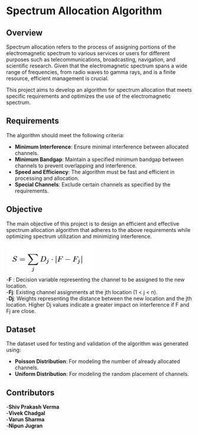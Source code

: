 # Spectrum Allocation Algorithm

## Overview

Spectrum allocation refers to the process of assigning portions of the electromagnetic spectrum to various services or users for different purposes such as telecommunications, broadcasting, navigation, and scientific research. Given that the electromagnetic spectrum spans a wide range of frequencies, from radio waves to gamma rays, and is a finite resource, efficient management is crucial.

This project aims to develop an algorithm for spectrum allocation that meets specific requirements and optimizes the use of the electromagnetic spectrum.

## Requirements

The algorithm should meet the following criteria:

- **Minimum Interference**: Ensure minimal interference between allocated channels.
- **Minimum Bandgap**: Maintain a specified minimum bandgap between channels to prevent overlapping and interference.
- **Speed and Efficiency**: The algorithm must be fast and efficient in processing and allocation.
- **Special Channels**: Exclude certain channels as specified by the requirements.

## Objective

The main objective of this project is to design an efficient and effective spectrum allocation algorithm that adheres to the above requirements while optimizing spectrum utilization and minimizing interference.

![Objective Photo](objective_photo.png) <br/>
-**F** : Decision variable representing the channel to be
assigned to the new location.<br/>
-**Fj**: Existing channel assignments at the jth location (1 <
j < n).<br/>
-**Dj**: Weights representing the distance between the new
location and the jth location. Higher Dj values indicate
a greater impact on interference if F and Fj are close.<br/>

## Dataset

The dataset used for testing and validation of the algorithm was generated using:

- **Poisson Distribution**: For modeling the number of already allocated channels.
- **Uniform Distribution**: For modeling the random placement of channels.

## Contributors
-**Shiv Prakash Verma**<br/>
-**Vivek Chadgal**<br/>
-**Varun Sharma**<br/>
-**Nipun Jugran**<br/>


